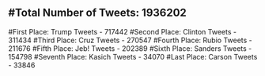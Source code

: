 #Total Number of Tweets: 1936202 
---
#First Place: Trump Tweets - 717442
#Second Place: Clinton Tweets - 311434
#Third Place: Cruz Tweets - 270547
#Fourth Place: Rubio Tweets - 211676
#Fifth Place: Jeb! Tweets - 202389
#Sixth Place: Sanders Tweets - 154798
#Seventh Place: Kasich Tweets - 34070
#Last Place: Carson Tweets - 33846

